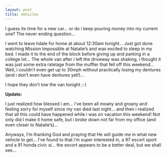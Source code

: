 ```yaml
---
layout: post
title: Vehicles
---
```


I guess its time for a new car… or do i keep pouring money into my
current one? The never ending question…

I went to leave hdale for home at about 12:30am tonight… Just got done
watching Mission Impossible at Natalie’s and was excited to sleep in my
bed. I made it to the end of the block before giving up and parking in a
college lot… The whole van after i left the driveway was shaking, i
thought it was just some extra ratelage from the muffler that fell off
this weekend… Well, i couldn’t even get up to 30mph without practically
losing my dentures (and i don’t even have dentures yet!)…

I hope they don’t tow the van tonight ;-)

**Update:**

I just realized how blessed i am… i’ve been all moany and groany and
feeling sorry for myself since my van died last night… and then i
realized that all this could have happened while i was on vacation this
weekend! Not only did I make it home safe, but i broke down not far from
my office (and even closer to Natalie’s)…

Anyways, I’m thanking God and praying that He will guide me in what new
vehicle to get… I’ve found to that i’m super interested in, a 97 escort
sport and a 91 honda civic si… the escort appears to be a better deal,
but we shall see…
